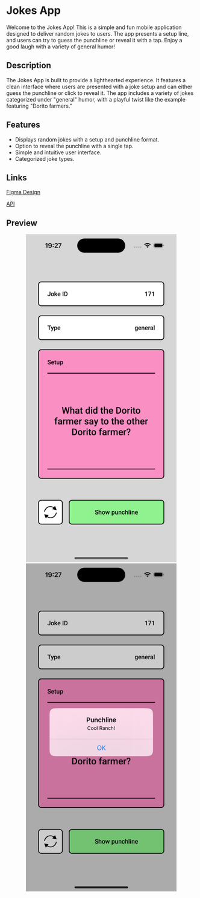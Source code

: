 # Jokes App

Welcome to the Jokes App! This is a simple and fun mobile application designed to deliver random jokes to users. The app presents a setup line, and users can try to guess the punchline or reveal it with a tap. Enjoy a good laugh with a variety of general humor!

## Description

The Jokes App is built to provide a lighthearted experience. It features a clean interface where users are presented with a joke setup and can either guess the punchline or click to reveal it. The app includes a variety of jokes categorized under "general" humor, with a playful twist like the example featuring "Dorito farmers."

## Features
- Displays random jokes with a setup and punchline format.
- Option to reveal the punchline with a single tap.
- Simple and intuitive user interface.
- Categorized joke types.

## **Links**
[Figma Design](https://www.figma.com/design/LZR5TpBT49pkx0MXcBvP9U/ui-jokes-app?node-id=21-34&t=FGkuWEdZc6kiwiMJ-0)

[API](https://official-joke-api.appspot.com/jokes/random)

## **Preview**

<p align="center">
  <img src="Images/setup.png" alt="setup" width="400">
  <img src="Images/punchline.png" alt="punchline" width="400">
</p>
